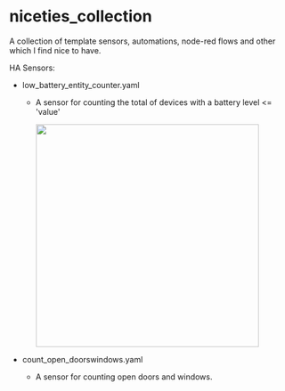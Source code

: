 # niceties_collection
A collection of template sensors, automations, node-red flows and other which I find nice to have.


HA Sensors:
* low_battery_entity_counter.yaml
  * A sensor for counting the total of devices with a battery level <= 'value'
  
    <img src="https://user-images.githubusercontent.com/58105460/214123126-746e9f91-c854-4520-be31-f5948f00adf3.png" width="400">
    
* count_open_doorswindows.yaml
  * A sensor for counting open doors and windows.
